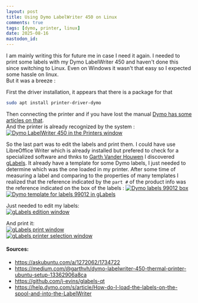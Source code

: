 ```yaml
---
layout: post
title: Using Dymo LabelWriter 450 on Linux
comments: true
tags: [dymo, printer, linux]
date: 2025-08-16
mastodon_id: 
---
```


I am mainly writing this for future me in case I need it again. I needed to print some labels with my Dymo LabelWriter 450 and haven't done this since switching to Linux. Even on Windows it wasn't that easy so I expected some hassle on linux.  
But it was a breeze :

First the driver installation, it appears that there is a package for that
```bash
sudo apt install printer-driver-dymo
```
Then connecting the printer and if you have lost the manual [Dymo has some articles on that](https://help.dymo.com).  
And the printer is already recognized by the system :  
[![Dymo LabelWriter 450 in the Printers window](/resources/using-dymo-labelwriter-450-on-linux/printers.png)](/resources/using-dymo-labelwriter-450-on-linux/printers.png)

So the last part was to edit the labels and print them. I could have use LibreOffice Writer which is already installed but prefered to check for a specialized software and thnks to [Garth Vander Houwen](https://medium.com/@garthvh/dymo-labelwriter-450-thermal-printer-ubuntu-setup-13362906a8ca) I discovered [gLabels](glabels.org).
It already have a template for some Dymo labels, I just needed to determine which was the one loaded in my printer. After some time of measuring a label and comparing to the properties of many templates I realized that the reference indicated by the `part #` of the product info was the reference indicated on the box of the labels :
[![Dymo labels 99012 box](/resources/using-dymo-labelwriter-450-on-linux/99012.jpg)](/resources/using-dymo-labelwriter-450-on-linux/99012.jpg)
[![Dymo template for labels 99012 in gLabels](/resources/using-dymo-labelwriter-450-on-linux/glabels-properties.png)](/resources/using-dymo-labelwriter-450-on-linux/glabels-properties.png)

Just needed to edit my labels:  
[![gLabels edition window](/resources/using-dymo-labelwriter-450-on-linux/glabels-edit.png)](/resources/using-dymo-labelwriter-450-on-linux/glabels-edit.png)

And print it:  
[![gLabels print window](/resources/using-dymo-labelwriter-450-on-linux/glabels-print.png)](/resources/using-dymo-labelwriter-450-on-linux/glabels-print.png)  
[![gLabels printer selection window](/resources/using-dymo-labelwriter-450-on-linux/glabels-print-window.png)](/resources/using-dymo-labelwriter-450-on-linux/glabels-print-window.png)

#### Sources:
- <https://askubuntu.com/a/1272062/1734722>
- <https://medium.com/@garthvh/dymo-labelwriter-450-thermal-printer-ubuntu-setup-13362906a8ca>
- <https://github.com/j-evins/glabels-qt>
- <https://help.dymo.com/s/article/How-do-I-load-the-labels-on-the-spool-and-into-the-LabelWriter>
